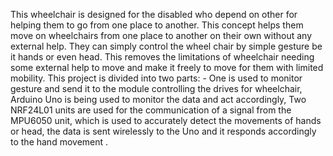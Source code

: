 This wheelchair is designed for the disabled who depend on other for helping them to go from one place to another. This concept helps them move on wheelchairs from one place to another on their own without any external help. They can simply control the wheel chair by simple gesture be it hands or even head. This removes the limitations of wheelchair needing some external help to move and make it freely to move for them with limited mobility.
This project is divided into two parts: - 
One is used to monitor gesture and send it to the module controlling the drives for wheelchair,
Arduino Uno is being used to monitor the data and act accordingly, 
Two NRF24L01 units are used for the communication of a signal from the MPU6050 unit, which is used to accurately detect the movements of hands or head, the data is sent wirelessly to the Uno and it responds accordingly to the hand movement .
